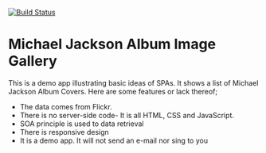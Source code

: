 [![Build Status](https://travis-ci.org/zoldello/mjjAlbumImageGallery.svg)](https://travis-ci.org/zoldello/mjjAlbumImageGallery)

Michael Jackson  Album Image Gallery
====================
This is a demo app illustrating basic ideas of SPAs. It shows a list of Michael Jackson Album Covers. Here are some features or lack thereof;

- The data comes from Flickr. 
- There is no server-side code- It is all HTML, CSS and JavaScript. 
- SOA principle is used to data retrieval 
- There is responsive design
- It is a demo app. It will not send an e-mail nor sing to you
